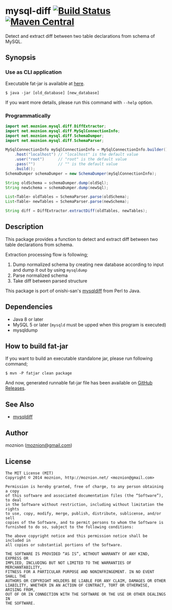 mysql-diff [![Build Status](https://travis-ci.org/moznion/java-mysql-diff.svg?branch=master)](https://travis-ci.org/moznion/java-mysql-diff) [![Maven Central](https://maven-badges.herokuapp.com/maven-central/net.moznion/mysql-diff/badge.svg)](https://maven-badges.herokuapp.com/maven-central/net.moznion/mysql-diff)
==

Detect and extract diff between two table declarations from schema of MySQL.

Synopsis
--

### Use as CLI application

Executable fat-jar is available at [here](https://github.com/moznion/java-mysql-diff/releases).

```
$ java -jar [old_database] [new_database]
```

If you want more details, please run this command with `--help` option.

### Programmatically

```java
import net.moznion.mysql.diff.DiffExtractor;
import net.moznion.mysql.diff.MySqlConnectionInfo;
import net.moznion.mysql.diff.SchemaDumper;
import net.moznion.mysql.diff.SchemaParser;

MySqlConnectionInfo mySqlConnectionInfo = MySqlConnectionInfo.builder()
    .host("localhost") // "localhost" is the default value
    .user("root")      // "root" is the default value
    .pass("")          // "" is the default value
    .build();
SchemaDumper schemaDumper = new SchemaDumper(mySqlConnectionInfo);

String oldSchema = schemaDumper.dump(oldSql);
String newSchema = schemaDumper.dump(newSql);

List<Table> oldTables = SchemaParser.parse(oldSchema);
List<Table> newTables = SchemaParser.parse(newSchema);

String diff = DiffExtractor.extractDiff(oldTables, newTables);
```

Description
--

This package provides a function to detect and extract diff between two table declarations from schema.

Extraction processing flow is following;

1. Dump normalized schema by creating new database according to input and dump it out by using `mysqldump`
2. Parse normalized schema
3. Take diff between parsed structure

This package is port of onishi-san's [mysqldiff](https://github.com/onishi/mysqldiff) from Perl to Java.

Dependencies
--

- Java 8 or later
- MySQL 5 or later (`mysqld` must be upped when this program is executed)
- mysqldump

How to build fat-jar
--

If you want to build an executable standalone jar,
please run following command;

```
$ mvn -P fatjar clean package
```

And now, generated runnable fat-jar file has been available on [GitHub Releases](https://github.com/moznion/java-mysql-diff/releases).

See Also
--

- [mysqldiff](https://github.com/onishi/mysqldiff)

Author
--

moznion (<moznion@gmail.com>)

License
--

```
The MIT License (MIT)
Copyright © 2014 moznion, http://moznion.net/ <moznion@gmail.com>

Permission is hereby granted, free of charge, to any person obtaining a copy
of this software and associated documentation files (the “Software”), to deal
in the Software without restriction, including without limitation the rights
to use, copy, modify, merge, publish, distribute, sublicense, and/or sell
copies of the Software, and to permit persons to whom the Software is
furnished to do so, subject to the following conditions:

The above copyright notice and this permission notice shall be included in
all copies or substantial portions of the Software.

THE SOFTWARE IS PROVIDED “AS IS”, WITHOUT WARRANTY OF ANY KIND, EXPRESS OR
IMPLIED, INCLUDING BUT NOT LIMITED TO THE WARRANTIES OF MERCHANTABILITY,
FITNESS FOR A PARTICULAR PURPOSE AND NONINFRINGEMENT. IN NO EVENT SHALL THE
AUTHORS OR COPYRIGHT HOLDERS BE LIABLE FOR ANY CLAIM, DAMAGES OR OTHER
LIABILITY, WHETHER IN AN ACTION OF CONTRACT, TORT OR OTHERWISE, ARISING FROM,
OUT OF OR IN CONNECTION WITH THE SOFTWARE OR THE USE OR OTHER DEALINGS IN
THE SOFTWARE.
```

